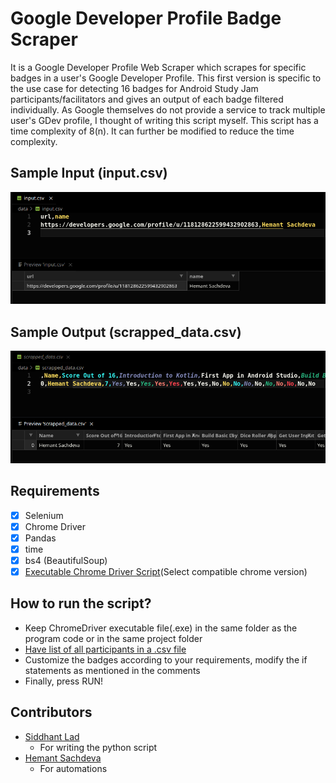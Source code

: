 # Google Developer Profile Badge Scraper
It is a Google Developer Profile Web Scraper which scrapes for specific badges in a user's Google Developer Profile. This first version is specific to the use case for detecting 16 badges for Android Study Jam participants/facilitators and gives an output of each badge filtered individually. As Google themselves do not provide a service to track multiple user's GDev profile, I thought of writing this script myself. This script has a time complexity of 8(n). It can further be modified to reduce the time complexity.
## Sample Input (input.csv)
![Sample Input](https://github.com/HemantSachdeva/google_developers_profile_scraper/blob/main/assets/input.png?raw=true)
## Sample Output (scrapped_data.csv)
![Sample Output](https://github.com/HemantSachdeva/google_developers_profile_scraper/blob/main/assets/output.png?raw=true)
## Requirements
- [x] Selenium
- [x] Chrome Driver
- [x] Pandas
- [x] time
- [x] bs4 (BeautifulSoup)
- [x] [Executable Chrome Driver Script](https://chromedriver.chromium.org/downloads)(Select compatible chrome version)

## How to run the script?
- Keep ChromeDriver executable file(.exe) in the same folder as the program code or in the same project folder
- [Have list of all participants in a .csv file](https://github.com/HemantSachdeva/google_developers_profile_scraper/blob/main/data/input.csv)
- Customize the badges according to your requirements, modify the if statements as mentioned in the comments
- Finally, press RUN!

## Contributors
- [Siddhant Lad](https://www.linkedin.com/in/siddhant-lad-97b4331a0/)
    - For writing the python script
- [Hemant Sachdeva](https://www.linkedin.com/in/Hemant-Sachdeva/)
    - For automations
